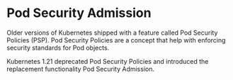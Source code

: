 # Pod Security Admission 

Older versions of Kubernetes shipped with a feature called Pod Security Policies (PSP). Pod Security Policies are a concept that help with enforcing security standards for Pod objects. 

Kubernetes 1.21 deprecated Pod Security Policies and introduced the replacement functionality Pod Security Admission. 